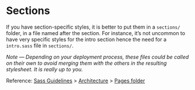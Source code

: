 # Sections

If you have section-specific styles, it is better to put them in a `sections/` folder, in a file named after the section. For instance, it’s not uncommon to have very specific styles for the intro section hence the need for a `intro.sass` file in `sections/`.

*Note — Depending on your deployment process, these files could be called on their own to avoid merging them with the others in the resulting stylesheet. It is really up to you.*

Reference: [Sass Guidelines](http://sass-guidelin.es/) > [Architecture](http://sass-guidelin.es/#architecture) > [Pages folder](http://sass-guidelin.es/#pages-folder)